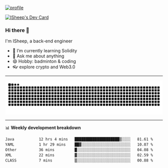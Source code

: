 [![profile](https://user-images.githubusercontent.com/54968314/208005045-e4b42f3b-833d-4242-bfcc-e764865553a2.svg)](https://www.calligrapher.ai/)

<a href="https://app.daily.dev/linziyang1106"><img src="https://api.daily.dev/devcards/v2/i4Spwx5Skx5FpTqWcwoit.png?r=kgx&type=wide" width="652" alt="ISheep's Dev Card"/></a>

### Hi there 🐏

I'm ISheep, a back-end engineer

- 🔭 I’m currently learning Solidity
- 💬 Ask me about anything
- 😄 Hobby: badminton & coding
- 👓 explore crypto and Web3.0

-------

![](https://raw.githubusercontent.com/ISheepp/ISheepp/output/github-contribution-grid-snake.svg)

-------

📊 **Weekly development breakdown**
<!--START_SECTION:waka-->

```txt
Java           12 hrs 4 mins   ████████████████████▒░░░░   81.61 %
YAML           1 hr 29 mins    ██▓░░░░░░░░░░░░░░░░░░░░░░   10.07 %
Other          36 mins         █░░░░░░░░░░░░░░░░░░░░░░░░   04.08 %
XML            22 mins         ▓░░░░░░░░░░░░░░░░░░░░░░░░   02.59 %
CLASS          7 mins          ▒░░░░░░░░░░░░░░░░░░░░░░░░   00.88 %
```

<!--END_SECTION:waka-->
